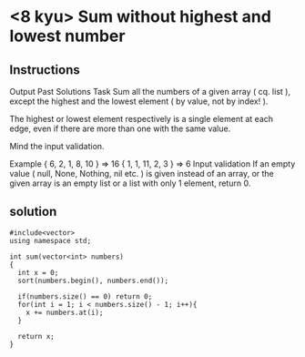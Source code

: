 # <8 kyu> Sum without highest and lowest number

## Instructions
Output
Past Solutions
Task
Sum all the numbers of a given array ( cq. list ), except the highest and the lowest element ( by value, not by index! ).

The highest or lowest element respectively is a single element at each edge, even if there are more than one with the same value.

Mind the input validation.

Example
{ 6, 2, 1, 8, 10 } => 16
{ 1, 1, 11, 2, 3 } => 6
Input validation
If an empty value ( null, None, Nothing, nil etc. ) is given instead of an array, or the given array is an empty list or a list with only 1 element, return 0.

## solution

```
#include<vector>
using namespace std;

int sum(vector<int> numbers)
{
  int x = 0;
  sort(numbers.begin(), numbers.end());
  
  if(numbers.size() == 0) return 0;
  for(int i = 1; i < numbers.size() - 1; i++){
    x += numbers.at(i);
  }
  
  return x;
}
```
